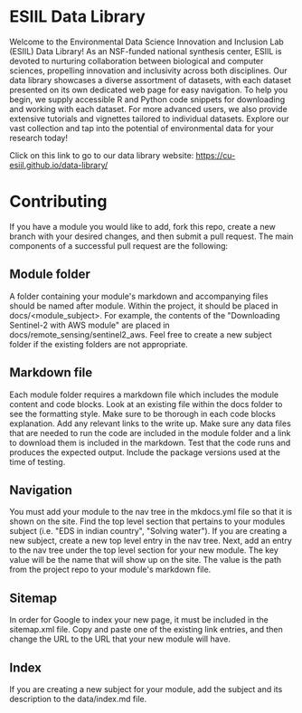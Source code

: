 ESIIL Data Library
================

Welcome to the Environmental Data Science Innovation and Inclusion Lab
(ESIIL) Data Library! As an NSF-funded national synthesis center, ESIIL
is devoted to nurturing collaboration between biological and computer
sciences, propelling innovation and inclusivity across both disciplines.
Our data library showcases a diverse assortment of datasets, with each
dataset presented on its own dedicated web page for easy navigation. To
help you begin, we supply accessible R and Python code snippets for
downloading and working with each dataset. For more advanced users, we
also provide extensive tutorials and vignettes tailored to individual
datasets. Explore our vast collection and tap into the potential of
environmental data for your research today!

Click on this link to go to our data library website:
https://cu-esiil.github.io/data-library/

# Contributing 
If you have a module you would like to add, fork this repo, create a new branch with your desired changes, and then submit a pull request. The main components of a successful pull request are the following:

## Module folder
A folder containing your module's markdown and accompanying files should be named after module. Within the project, it should be placed in docs/<module_subject>.
For example, the contents of the "Downloading Sentinel-2 with AWS module" are placed in docs/remote_sensing/sentinel2_aws. Feel free to create a new subject folder if the existing folders are not appropriate.


## Markdown file
Each module folder requires a markdown file which includes the module content and code blocks. Look at an existing file within the docs folder to see the formatting style. Make sure to be thorough in each code blocks explanation. Add any relevant links to the write up. Make sure any data files that are needed to run the code are included in the module folder and a link to download them is included in the markdown. Test that the code runs and produces the expected output. Include the package versions used at the time of testing.

## Navigation
You must add your module to the nav tree in the mkdocs.yml file so that it is shown on the site. Find the top level section that pertains to your modules subject (i.e. "EDS in indian country", "Solving water"). If you are creating a new subject, create a new top level entry in the nav tree. Next, add an entry to the nav tree under the top level section for your new module. The key value will be the name that will show up on the site. The value is the path from the project repo to your module's markdown file. 

## Sitemap 
In order for Google to index your new page, it must be included in the sitemap.xml file. Copy and paste one of the existing link entries, and then change the URL to the URL that your new module will have.

## Index
If you are creating a new subject for your module, add the subject and its description to the 
data/index.md file. 
